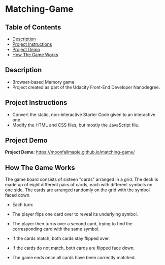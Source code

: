 # Matching-Game


## Table of Contents

* [Description](#description)
* [Project Instructions](#project-instructions)
* [Project Demo](#Project-Demo)
* [How The Game Works](#how-the-game-works)

## Description

- Browser-based Memory game
- Project created as part of the Udacity Front-End Developer Nanodegree.

## Project Instructions

- Convert the static, non-interactive Starter Code given to an interactive one. 
- Modify the HTML and CSS files, but mostly the JavaScript file.

## Project Demo

**Project Demo:** https://moonfallmaple.github.io/matching-game/

## How The Game Works

The game board consists of sixteen "cards" arranged in a grid. The deck is made up of eight different pairs of cards, each with different symbols on one side. The cards are arranged randomly on the grid with the symbol faced down.

- Each turn:

- The player flips one card over to reveal its underlying symbol.
- The player then turns over a second card, trying to find the corresponding card with the same symbol.
- If the cards match, both cards stay flipped over.
- If the cards do not match, both cards are flipped face down.
- The game ends once all cards have been correctly matched.


